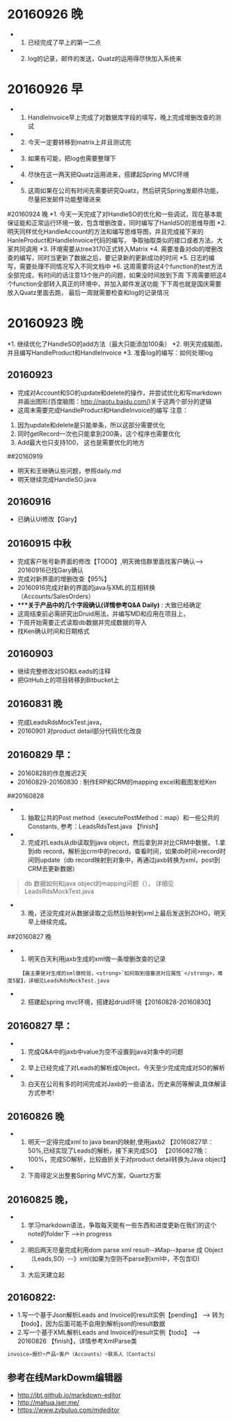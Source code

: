 


# 20160926 晚
* 1. 已经完成了早上的第一二点
* 2. log的记录，邮件的发送，Quatz的运用得尽快加入系统来

# 20160926 早
* 1. HandleInvoice早上完成了对数据库字段的填写，晚上完成增删改查的测试
* 2. 今天一定要转移到matrix上并且测试完
* 3. 如果有可能，把log也需要整理下
* 4. 尽快在这一两天把Quatz运用进来，搭建起Spring MVC环境
* 5. 这周如果在公司有时间先需要研究Quatz，然后研究Spring发邮件功能，尽量把发邮件功能整理进来

#20160924 晚
*1. 今天一天完成了对HandleSO的优化和一些调试，现在基本能保证能和正常运行环境一致，包含增删改查，同时编写了HanldSO的思维导图
*2. 明天同样优化HandleAccount的方法和编写思维导图，并且完成接下来的HanleProduct和HandleInvoice代码的编写，
争取抽取类似的接口或者方法，大家共同调用
*3. 环境需要从tree3170正式转入Matrix
*4. 需要准备对db的增删改查的编写，同时当更新了数据之后，要记录新的更新成功的时间
*5. 日志的编写，需要处理不同情况写入不同文档中
*6.
这周需要将这4个function的test方法全部完成，有时间的话注意13个账户的问题，如果没时间放到下周
下周需要把这4个function全部转入真正的环境中，并加入邮件发送功能
下下周也就是国庆需要放入Quatz里面去跑，
最后一周就需要检查和log的记录情况


# 20160923 晚
*1. 继续优化了HandleSO的add方法（最大只能添加100条）
*2. 明天完成脑图，并且编写HandleProduct和HandleInvoice
*3. 准备log的编写：如何处理log

## 20160923
* 完成对Account和SO的update和delete的操作，并尝试优化和写markdown并画出图形(百度脑图：http://naotu.baidu.com/)关于这两个部分的逻辑
* 这周末需要完成HandleProduct和HandleInvoice的编写
注意：
1. 因为update和delete是只能单条，所以这部分需要优化
2. 同时getRecord一次也只能拿到200条，这个程序也需要优化
3. Add最大也只支持100， 这也是需要优化的地方




##20160919
* 明天和王继确认些问题，参照daily.md
* 明天继续完成HandleSO.java

## 20160916
* 已确认UI修改【Gary】

## 20160915 中秋
* 完成客户账号新界面的修改【TODO】,明天微信群里面找客户确认--> 20160916已找Gary确认
* 完成对新界面的增删改查【95%】
* 20160916完成对新的界面的java与XML的互相转换（Accounts/SalesOrders）
* <Strong>***关于产品中的几个字段确认(详情参考Q&A Daily)</Strong> : 大致已经确定
* 这周结束前必需研究出Druid用法，并编写MD和应用在项目上，
* 下周开始需要正式读取db数据并完成数据的导入
* 找Ken确认时间和日期格式

## 20160903
* 继续完整修改对SO和Leads的注释
* 把GitHub上的项目转移到Bitbucket上

## 20160831 晚
* 完成LeadsRdsMockTest.java，
* 20160901 对product detail部分代码优化改良

## 20160829 早：
* 20160828的作息推迟2天
* 20160829-20160830 : 制作ERP和CRM的mapping excel和截图发给Ken



##20160828
* 1. 抽取公共的Post method（executePostMethod：map）和一些公共的Constants, 参考：LeadsRdsTest.java   【finish】
* 2. 完成对Leads从db读取到java object，然后拿到并对比CRM中数据，
1.拿到db record，解析出crm中的record，查看时间，如果db时间>record时间则update（db record映射到对象中，再通过jaxb转换为xml，post到CRM去更新数据）
> db 数据如何和java object的mapping问题（）， 详细见LeadsRdsMockTest.java
* 3. 晚，还没完成对从数据读取之后然后映射到xml上最后发送到ZOHO，明天早上继续完成。


##20160827 晚
* 1. 明天白天利用jaxb生成的xml做一条增删改查的记录
```
    【最主要是对生成的xml做校验，<strong>`如何取到值塞进对应属性`</strong>，难度5星】，详细见LeadsRdsMockTest.java
```
* 2. 搭建起spring mvc环境，搭建起druid环境【20160828-20160830】

## 20160827 早：
* 1. 完成Q&A中的jaxb中value为空不设置到java对象中的问题
* 2. 早上已经完成了对Leads的解析成Object，今天至少完成完成对SO的解析
* 3. 白天在公司有多的时间完成对Jaxb的一些语法，历史来历等解读,具体解读方式参考!

## 20160826 晚
* 1. 明天一定得完成xml to java bean的映射,使用jaxb2
    【20160827早：50%,已经实现了Leads的解析，接下来完成SO】
    【20160827晚：100%，完成SO解析，比较曲折关于对product detail转换为Java object】
* 2. 下周得定义出整套Spring MVC方案，Quartz方案

## 20160825 晚，
* 1. 学习markdown语法，争取每天能有一些东西和进度更新在我们的这个note的folder下 -->in progress
* 2. 明后两天尽量完成利用dom parse xml result--》Map--》parse 成 Object（Leads,SO）--》xml(如果为空则不parse到xml中，不包含ID)
* 3. 大后天建立起

## 20160822:
* 1.写一个基于Json解析Leads and Invoice的result实例【pending】 --> 转为【todo】，因为后面可能不会用到解析json的result数据
* 2.写一个基于XML解析Leads and Invoice的result实例【todo】 --> 20160826 【finish】，详情参考XmlParse类
```javascript
invoice=报价+产品+客户（Accounts）+联系人（Contacts）
```

## 参考在线MarkDowm编辑器
* http://jbt.github.io/markdown-editor
* http://mahua.jser.me/
* https://www.zybuluo.com/mdeditor



